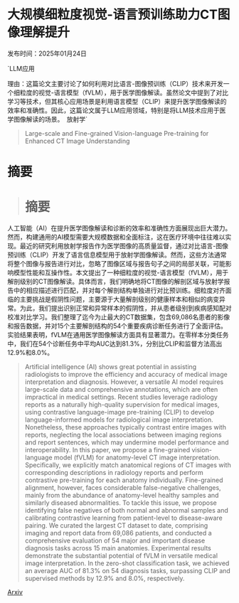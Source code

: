 # 大规模细粒度视觉-语言预训练助力CT图像理解提升

发布时间：2025年01月24日

`LLM应用

理由：这篇论文主要讨论了如何利用对比语言-图像预训练（CLIP）技术来开发一个细粒度的视觉-语言模型（fVLM），用于医学图像解读。虽然论文中提到了对比学习等技术，但其核心应用场景是利用语言模型（CLIP）来提升医学图像解读的效率和准确性。因此，这篇论文属于LLM应用领域，特别是将LLM技术应用于医学图像解读的场景。` `放射学`

> Large-scale and Fine-grained Vision-language Pre-training for Enhanced CT Image Understanding

# 摘要

> # 摘要
人工智能（AI）在提升医学图像解读和诊断的效率和准确性方面展现出巨大潜力。然而，构建通用的AI模型需要大规模数据和全面标注，这在医疗环境中往往难以实现。最近的研究利用放射学报告作为医学图像的高质量监督，通过对比语言-图像预训练（CLIP）开发了语言信息模型用于放射学图像解读。然而，这些方法通常将整个图像与报告进行对比，忽略了图像区域与报告句子之间的局部关联，可能影响模型性能和互操作性。本文提出了一种细粒度的视觉-语言模型（fVLM），用于解剖级别的CT图像解读。具体而言，我们明确地将CT图像的解剖区域与放射学报告中的相应描述进行匹配，并对每个解剖结构单独进行对比预训练。细粒度对齐面临的主要挑战是假阴性问题，主要源于大量解剖级别的健康样本和相似的病变异常。为此，我们提出识别正常和异常样本的假阴性，并从患者级别到疾病感知配对校准对比学习。我们整理了迄今为止最大的CT数据集，包含69,086名患者的影像和报告数据，并对15个主要解剖结构的54个重要疾病诊断任务进行了全面评估。实验结果表明，fVLM在通用医学图像解读方面具有显著潜力。在零样本分类任务中，我们在54个诊断任务中平均AUC达到81.3%，分别比CLIP和监督方法高出12.9%和8.0%。

> Artificial intelligence (AI) shows great potential in assisting radiologists to improve the efficiency and accuracy of medical image interpretation and diagnosis. However, a versatile AI model requires large-scale data and comprehensive annotations, which are often impractical in medical settings. Recent studies leverage radiology reports as a naturally high-quality supervision for medical images, using contrastive language-image pre-training (CLIP) to develop language-informed models for radiological image interpretation. Nonetheless, these approaches typically contrast entire images with reports, neglecting the local associations between imaging regions and report sentences, which may undermine model performance and interoperability. In this paper, we propose a fine-grained vision-language model (fVLM) for anatomy-level CT image interpretation. Specifically, we explicitly match anatomical regions of CT images with corresponding descriptions in radiology reports and perform contrastive pre-training for each anatomy individually. Fine-grained alignment, however, faces considerable false-negative challenges, mainly from the abundance of anatomy-level healthy samples and similarly diseased abnormalities. To tackle this issue, we propose identifying false negatives of both normal and abnormal samples and calibrating contrastive learning from patient-level to disease-aware pairing. We curated the largest CT dataset to date, comprising imaging and report data from 69,086 patients, and conducted a comprehensive evaluation of 54 major and important disease diagnosis tasks across 15 main anatomies. Experimental results demonstrate the substantial potential of fVLM in versatile medical image interpretation. In the zero-shot classification task, we achieved an average AUC of 81.3% on 54 diagnosis tasks, surpassing CLIP and supervised methods by 12.9% and 8.0%, respectively.

[Arxiv](https://arxiv.org/abs/2501.14548)
